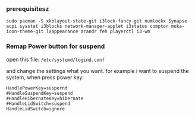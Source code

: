 ### prerequisitesz
`sudo pacman -S xkblayout-state-git i3lock-fancy-git numlockx Synapse acpi sysstat i3blocks network-manager-applet i3status compton moka-icon-theme-git lxappearance arandr feh playerctl i3-wm`

### Remap Power button for suspend
open this file:
`/etc/systemd/logind.conf`

and change the settings what you want. for example i want to suspend the system, when press power key:
```
HandlePowerKey=suspernd
#HandleSuspendKey=suspend
#HandleHibernateKey=hibernate
#HandleLidSwitch=suspend
HandleLidSwitch=ignore
```



